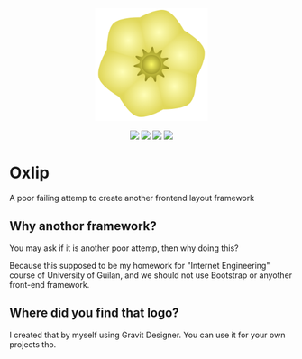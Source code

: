 <p align="center"><a href="#" title="Oxlip"><img src="/Oxlip.png" width="200px" alt="Oxlip"></a></p><p align="center">
<img src="https://img.shields.io/badge/attemp-failing-red.svg" />
<img src="https://img.shields.io/badge/purpose-unknown-lightgray.svg" />
<img src="https://img.shields.io/badge/project level-poor-orange.svg" />
<img src="https://img.shields.io/badge/when to use-never-blue.svg" /></p>

# Oxlip

A poor failing attemp to create another frontend layout framework

## Why anothor framework?

You may ask if it is another poor attemp, then why doing this?

Because this supposed to be my homework for "Internet Engineering" course of University of Guilan, and we should not use Bootstrap or anyother front-end framework.

## Where did you find that logo?

I created that by myself using Gravit Designer. You can use it for your own projects tho.